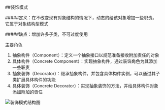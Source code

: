 ##装饰模式

#####定义：在不改变现有对象结构的情况下，动态的给该对象增加一些职责。它属于对象结构型模式

#####缺点：增加许多子类，不可过度使用

主要角色
1. 抽象构件（Component）：定义一个抽象接口以规范准备接收附加责任的对象
2. 具体构件（Concrete Component）：实现抽象构件，通过装饰角色为其添加一些职责
3. 抽象装饰（Decorator）：继承抽象构件，并包含具体构件实例，可以通过其子类扩展具体构件的功能
4. 具体装饰（Concrete Decorator）：实现抽象装饰的方法，并给具体构件对象添加附加的责任

![装饰模式结构图](http://c.biancheng.net/uploads/allimg/181115/3-1Q115142115M2.gif "装饰模式结构图")